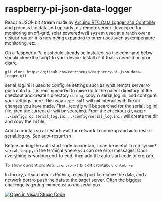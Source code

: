 # raspberry-pi-json-data-logger
Reads a JSON bit stream made by [Arduino RTC Data Logger and Controller](https://github.com/conciseusa/arduino-rtc-json-data-logger) and process the data and uploads to a remote server. 
Developed for monitoring an off-grid, solar powered well system used at a ranch over a cellular router.
It is now being expanded to other uses such as temperature monitoring, etc.

On a Raspberry Pi, git should already be installed, so the command below should clone the script to your device.
Install git if that is needed on your distro.

`git clone https://github.com/conciseusa/raspberry-pi-json-data-logger.git`

serial_log.ini is used to configure settings such as what remote server to push data to. It is recommended to move up to the parent directory of the checkout and create a directory `config`, copy in serial_log.ini, and configure your settings there. This way a `git pull` will not interact with the ini changes you have made. First ../config will be searched for the serial_log.ini file, then the current dir will be searched. From the checkout dir, `mkdir ../config; cp serial_log.ini ../config/serial_log.ini;` will create the dir and copy the ini file.

Add to crontab so at restart: wait for network to come up and auto restart serial_log.py. See auto-restart.sh

Before adding the auto start code to crontab, it can be useful to run `python3 serial_log.py` in the terminal where you can see error messages. Once everything is working end-to-end, then add the auto start code to crontab.

To show current crontab: `crontab -l`  to edit crontab: `crontab -e`

In theory, all you need is Python, a serial port to receive the data, and a network port to push the data to the target server. Often the biggest challenge is getting connected to the serial port.

[![Open in Visual Studio Code](https://open.vscode.dev/badges/open-in-vscode.svg)](https://open.vscode.dev/conciseusa/raspberry-pi-json-data-logger)
